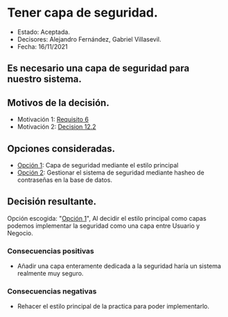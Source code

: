# Tener capa de seguridad.

* Estado: Aceptada.
* Decisores: Alejandro Fernández, Gabriel Villasevil.
* Fecha: 16/11/2021

## Es necesario una capa de seguridad para nuestro sistema.

## Motivos de la decisión.

* Motivación 1: [Requisito 6](https://github.com/santo2927/DAS-2021-22-/blob/master/Requisitos/R6%20Sistema%20de%20Seguridad.txt)
* Motivación 2: [Decision 12.2](https://github.com/santo2927/DAS-2021-22-/blob/master/Decisión%20de%20diseño%2012.2.md)

## Opciones consideradas.

* [Opción 1](https://github.com/santo2927/DAS-2021-22-/edit/master/Decisión%20de%20diseño%201.4.3.md): Capa de seguridad mediante el estilo principal
* [Opción 2](): Gestionar el sistema de seguridad mediante hasheo de contraseñas en la base de datos.

## Decisión resultante.

Opción escogida: "[Opción 1](https://github.com/santo2927/DAS-2021-22-/edit/master/Decisión%20de%20diseño%201.4.3.md)", Al decidir el estilo principal como capas podemos implementar la seguridad como una capa entre Usuario y Negocio.

### Consecuencias positivas

* Añadir una capa enteramente dedicada a la seguridad haría un sistema realmente muy seguro.

### Consecuencias negativas

* Rehacer el estilo principal de la practica para poder implementarlo.
